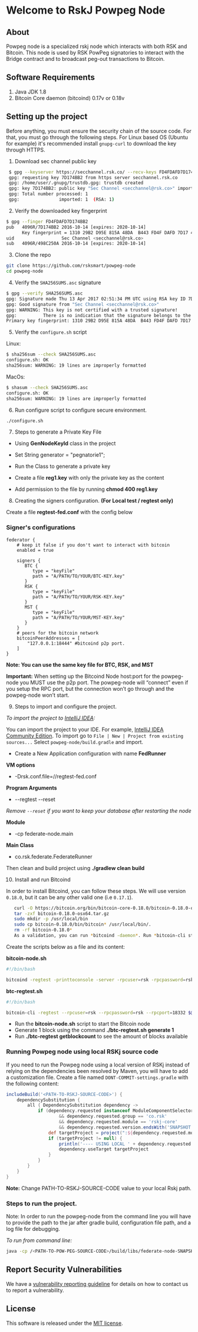 # Welcome to RskJ Powpeg Node

## About

Powpeg node is a specialized rskj node which interacts with both RSK and Bitcoin.
This node is used by RSK PowPeg signatories to interact with the Bridge contract and to broadcast peg-out transactions to Bitcoin.

## Software Requirements
1. Java JDK 1.8
2. Bitcoin Core daemon (bitcoind) 0.17v or 0.18v 

## Setting up the project

Before anything, you must ensure the security chain of the source code. For that, you must go through the following steps. For Linux based OS (Ubuntu for example) it's recommended install `gnupg-curl` to download the key through HTTPS.

1. Download sec channel public key

```bash
 $ gpg --keyserver https://secchannel.rsk.co/ --recv-keys FD4FDAFD7D174BB2
 gpg: requesting key 7D174BB2 from https server secchannel.rsk.co
 gpg: /home/user/.gnupg/trustdb.gpg: trustdb created
 gpg: key 7D174BB2: public key "Sec Channel <secchannel@rsk.co>" imported
 gpg: Total number processed: 1
 gpg:               imported: 1  (RSA: 1)
```

2. Verify the downloaded key fingerprint

```bash
$ gpg --finger FD4FDAFD7D174BB2
pub   4096R/7D174BB2 2016-10-14 [expires: 2020-10-14]
	  Key fingerprint = 1310 29B2 D95E 815A 48DA  B443 FD4F DAFD 7D17 4BB2
uid                  Sec Channel <secchannel@rsk.co>
sub   4096R/498C250A 2016-10-14 [expires: 2020-10-14]
```

3. Clone the repo

```bash
git clone https://github.com/rsksmart/powpeg-node
cd powpeg-node
```

4. Verify the `SHA256SUMS.asc` signature

```bash
$ gpg --verify SHA256SUMS.asc
gpg: Signature made Thu 13 Apr 2017 02:51:34 PM UTC using RSA key ID 7D174BB2
gpg: Good signature from "Sec Channel <secchannel@rsk.co>"
gpg: WARNING: This key is not certified with a trusted signature!
gpg:          There is no indication that the signature belongs to the owner.
Primary key fingerprint: 1310 29B2 D95E 815A 48DA  B443 FD4F DAFD 7D17 4BB2
```

5. Verify the `configure.sh` script

Linux:

```bash
$ sha256sum --check SHA256SUMS.asc
configure.sh: OK
sha256sum: WARNING: 19 lines are improperly formatted
```

MacOs:

```bash
$ shasum --check SHA256SUMS.asc
configure.sh: OK
sha256sum: WARNING: 19 lines are improperly formatted
```

6. Run configure script to configure secure environment.

```bash
./configure.sh
 ```

7. Steps to generate a Private Key File

- Using **GenNodeKeyId** class in the project

- Set String generator = "pegnatorie1";

- Run the Class to generate a private key

- Create a file **reg1.key** with only the private key as the content

- Add permission to the file by running **chmod 400 reg1.key**


8. Creating the signers configuration. **(For Local test / regtest only)**

Create a file **regtest-fed.conf** with the config below

### Signer's configurations
```
federator {
    # keep it false if you don't want to interact with bitcoin
    enabled = true
    
    signers {
       BTC {
          type = "keyFile"
          path = "A/PATH/TO/YOUR/BTC-KEY.key"
       }
       RSK {
          type = "keyFile"
          path = "A/PATH/TO/YOUR/RSK-KEY.key"
       }
       MST {
          type = "keyFile"
          path = "A/PATH/TO/YOUR/MST-KEY.key"
       }
    }
    # peers for the bitcoin network
    bitcoinPeerAddresses = [
        "127.0.0.1:18444" #bitcoind p2p port.
    ]
}
```
**Note: You can use the same key file for BTC, RSK, and MST**

**Important:**
When setting up the Bitcoind Node host:port for the powpeg-node you MUST use the p2p port.
The powpeg-node will “connect” even if you setup the RPC port, but the connection won’t go through and the powpeg-node won’t start.

9. Steps to import and configure the project.

*To import the project to [IntelliJ IDEA](https://www.jetbrains.com/idea/download):*

You can import the project to your IDE. For example, [IntelliJ IDEA Community Edition](https://www.jetbrains.com/idea/). To import go to `File | New | Project from existing sources...` Select `powpeg-node/build.gradle` and import.

- Create a New Application configuration with name **FedRunner**

**VM options**

- -Drsk.conf.file=/<PATH-TO-CONF-FILE>/regtest-fed.conf

**Program Arguments**

- --regtest --reset

*Remove `--reset` if you want to keep your database after restarting the node*

**Module**

- -cp federate-node.main

**Main Class**

- co.rsk.federate.FederateRunner

Then clean and build project using **./gradlew clean build**

10. Install and run Bitcoind

   In order to install Bitcoind, you can follow these steps. We will use version ``` 0.18.0 ```, but it can be any other valid one (i.e ``` 0.17.1 ```).

```bash
   curl -O https://bitcoin.org/bin/bitcoin-core-0.18.0/bitcoin-0.18.0-osx64.tar.gz
   tar -zxf bitcoin-0.18.0-osx64.tar.gz
   sudo mkdir -p /usr/local/bin
   sudo cp bitcoin-0.18.0/bin/bitcoin* /usr/local/bin/.
   rm -rf bitcoin-0.18.0*
   As a validation, you can run *bitcoind -daemon*. Run *bitcoin-cli stop* afterwards.
```

Create the scripts below as a file and its content:

**bitcoin-node.sh**
```bash
#!/bin/bash

bitcoind -regtest -printtoconsole -server -rpcuser=rsk -rpcpassword=rsk -rpcport=18332 -txindex -debug=net -deprecatedrpc=signrawtransaction -addresstype=legacy -deprecatedrpc=accounts -deprecatedrpc=generate -datadir=PATH/TO/DATA/DIRECTORY
```
**btc-regtest.sh**
```bash
#!/bin/bash

bitcoin-cli -regtest --rpcuser=rsk --rpcpassword=rsk --rpcport=18332 $@
```

- Run the **bitcoin-node.sh** script to start the Bitcoin node
- Generate 1 block using the command **./btc-regtest.sh generate 1**
- Run **./btc-regtest getblockcount** to see the amount of blocks available

### Running Powpeg node using local RSKj source code

If you need to run the Powpeg node using a local version of RSKj instead of relying on the dependencies been resolved by Maven, you will have to add a customization file.
Create a file named `DONT-COMMIT-settings.gradle` with the following content:

```gradle
includeBuild('<PATH-TO-RSKJ-SOURCE-CODE>') {
    dependencySubstitution {
        all { DependencySubstitution dependency ->
            if (dependency.requested instanceof ModuleComponentSelector
                    && dependency.requested.group == 'co.rsk'
                    && dependency.requested.module == 'rskj-core'
                    && dependency.requested.version.endsWith('SNAPSHOT')) {
                def targetProject = project(":${dependency.requested.module}")
                if (targetProject != null) {
                    println('---- USING LOCAL ' + dependency.requested.displayName +' PROJECT ----')
                    dependency.useTarget targetProject
                }
            }
        }
    }
}
```

**Note:** Change PATH-TO-RSKJ-SOURCE-CODE value to your local Rskj path.


### Steps to run the project.
Note: In order to run the powpeg-node from the command line you will have to provide the path to the jar after gradle build, configuration file path, and a log file for debugging.

*To run from command line:*

```bash
java -cp /<PATH-TO-POW-PEG-SOURCE-CODE>/build/libs/federate-node-SNAPSHOT-2.2.0.0-all.jar -Drsk.conf.file=/<PATH-TO-CONF-FILE>/regtest-fed.conf -Dlogback.configurationFile=/<PATH-TO-LOG-FILE>/logback.xml co.rsk.federate.FederateRunner --regtest --reset
```

## Report Security Vulnerabilities

We have a [vulnerability reporting guideline](SECURITY.md) for details on how to contact us to report a vulnerability.

## License

This software is released under the [MIT license](LICENSE).